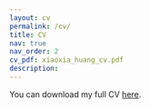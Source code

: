 ```yaml
---
layout: cv
permalink: /cv/
title: CV
nav: true
nav_order: 2
cv_pdf: xiaoxia_huang_cv.pdf
description: 
---
```


You can download my full CV [here](assets/files/xiaoxia_huang_cv.pdf).
